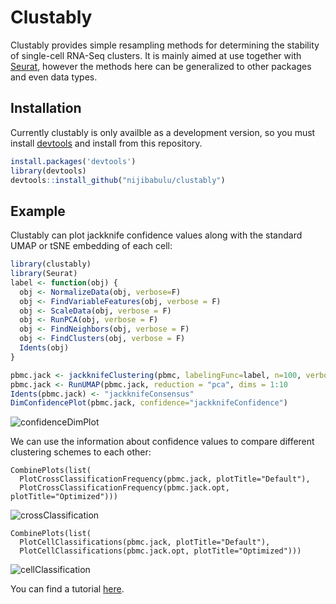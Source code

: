 # Clustably

<!-- badges: start -->
<!-- badges: end -->

Clustably provides simple resampling methods for determining the stability of single-cell RNA-Seq clusters. It is mainly aimed at use together with [Seurat](https://satijalab.org/seurat/), however the methods here can be generalized to other packages and even data types.

## Installation

Currently clustably is only availble as a development version, so you must install [devtools](https://www.r-project.org/nosvn/pandoc/devtools.html) and install from this repository.

``` r
install.packages('devtools')
library(devtools)
devtools::install_github("nijibabulu/clustably")
```

## Example

Clustably can plot jackknife confidence values along with the standard UMAP or tSNE embedding of each cell:

``` r
library(clustably)
library(Seurat)
label <- function(obj) {
  obj <- NormalizeData(obj, verbose=F) 
  obj <- FindVariableFeatures(obj, verbose = F) 
  obj <- ScaleData(obj, verbose = F) 
  obj <- RunPCA(obj, verbose = F) 
  obj <- FindNeighbors(obj, verbose = F)
  obj <- FindClusters(obj, verbose = F) 
  Idents(obj)
}

pbmc.jack <- jackknifeClustering(pbmc, labelingFunc=label, n=100, verbose=T)
pbmc.jack <- RunUMAP(pbmc.jack, reduction = "pca", dims = 1:10
Idents(pbmc.jack) <- "jackknifeConsensus"
DimConfidencePlot(pbmc.jack, confidence="jackknifeConfidence")
```

![confidenceDimPlot](https://nijibabulu.github.io/clustably/confidenceDimPlot.png)

We can use the information about confidence values to compare different clustering schemes to each other:

```
CombinePlots(list(
  PlotCrossClassificationFrequency(pbmc.jack, plotTitle="Default"),
  PlotCrossClassificationFrequency(pbmc.jack.opt, plotTitle="Optimized")))
```

![crossClassification](https://nijibabulu.github.io/clustably/defaultVsOptClassifications.png)

```
CombinePlots(list(
  PlotCellClassifications(pbmc.jack, plotTitle="Default"),
  PlotCellClassifications(pbmc.jack.opt, plotTitle="Optimized")))
```

![cellClassification](https://nijibabulu.github.io/clustably/defaultVsOptCells.png)

You can find a tutorial [here](https://nijibabulu.github.io/clustably/JackknifeResampling.html).
